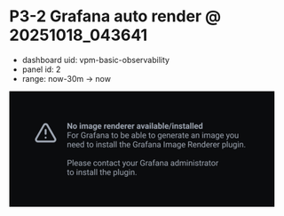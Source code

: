 # P3-2 Grafana auto render @ 20251018_043641
- dashboard uid: vpm-basic-observability
- panel id: 2
- range: now-30m → now

![render](img/grafana_p3_2_auto_20251018_043641.png)
